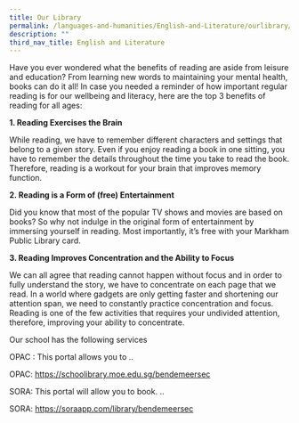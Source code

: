 ```yaml
---
title: Our Library
permalink: /languages-and-humanities/English-and-Literature/ourlibrary/
description: ""
third_nav_title: English and Literature
---
```

Have you ever wondered what the benefits of reading are aside from leisure and education? From learning new words to maintaining your mental health, books can do it all! In case you needed a reminder of how important regular reading is for our wellbeing and literacy, here are the top 3 benefits of reading for all ages:

**1. Reading Exercises the Brain**

While reading, we have to remember different characters and settings that belong to a given story. Even if you enjoy reading a book in one sitting, you have to remember the details throughout the time you take to read the book. Therefore, reading is a workout for your brain that improves memory function. 

**2. Reading is a Form of (free) Entertainment**

Did you know that most of the popular TV shows and movies are based on books? So why not indulge in the original form of entertainment by immersing yourself in reading. Most importantly, it’s free with your Markham Public Library card.

**3. Reading Improves Concentration and the Ability to Focus**

We can all agree that reading cannot happen without focus and in order to fully understand the story, we have to concentrate on each page that we read. In a world where gadgets are only getting faster and shortening our attention span, we need to constantly practice concentration and focus. Reading is one of the few activities that requires your undivided attention, therefore, improving your ability to concentrate.


Our school has the following services

OPAC :  This portal allows you to ..


OPAC: <a href="https://schoolibrary.moe.edu.sg/bendemeersec" target="_blank" >https://schoolibrary.moe.edu.sg/bendemeersec</a>




SORA:  This portal will allow you to book. ..  

SORA: <a href="https://soraapp.com/library/bendemeersec" target="_blank" >https://soraapp.com/library/bendemeersec</a>
